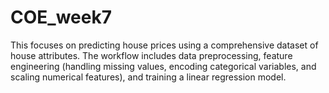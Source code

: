 # COE_week7
This focuses on predicting house prices using a comprehensive dataset of house attributes. The workflow includes data preprocessing, feature engineering (handling missing values, encoding categorical variables, and scaling numerical features), and training a linear regression model.
